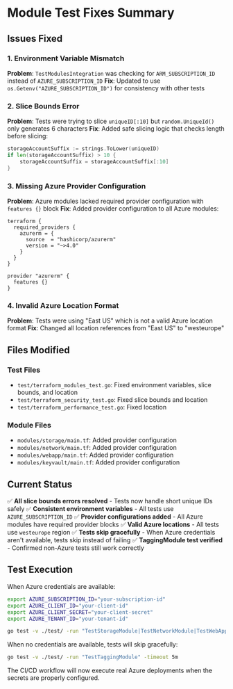 # Module Test Fixes Summary

## Issues Fixed

### 1. Environment Variable Mismatch
**Problem**: `TestModulesIntegration` was checking for `ARM_SUBSCRIPTION_ID` instead of `AZURE_SUBSCRIPTION_ID`
**Fix**: Updated to use `os.Getenv("AZURE_SUBSCRIPTION_ID")` for consistency with other tests

### 2. Slice Bounds Error  
**Problem**: Tests were trying to slice `uniqueID[:10]` but `random.UniqueId()` only generates 6 characters
**Fix**: Added safe slicing logic that checks length before slicing:
```go
storageAccountSuffix := strings.ToLower(uniqueID)
if len(storageAccountSuffix) > 10 {
    storageAccountSuffix = storageAccountSuffix[:10]
}
```

### 3. Missing Azure Provider Configuration
**Problem**: Azure modules lacked required provider configuration with `features {}` block
**Fix**: Added provider configuration to all Azure modules:
```hcl
terraform {
  required_providers {
    azurerm = {
      source  = "hashicorp/azurerm"
      version = "~>4.0"
    }
  }
}

provider "azurerm" {
  features {}
}
```

### 4. Invalid Azure Location Format
**Problem**: Tests were using "East US" which is not a valid Azure location format
**Fix**: Changed all location references from "East US" to "westeurope"

## Files Modified

### Test Files
- `test/terraform_modules_test.go`: Fixed environment variables, slice bounds, and location
- `test/terraform_security_test.go`: Fixed slice bounds and location  
- `test/terraform_performance_test.go`: Fixed location

### Module Files  
- `modules/storage/main.tf`: Added provider configuration
- `modules/network/main.tf`: Added provider configuration
- `modules/webapp/main.tf`: Added provider configuration
- `modules/keyvault/main.tf`: Added provider configuration

## Current Status

✅ **All slice bounds errors resolved** - Tests now handle short unique IDs safely
✅ **Consistent environment variables** - All tests use `AZURE_SUBSCRIPTION_ID`
✅ **Provider configurations added** - All Azure modules have required provider blocks
✅ **Valid Azure locations** - All tests use `westeurope` region
✅ **Tests skip gracefully** - When Azure credentials aren't available, tests skip instead of failing
✅ **TaggingModule test verified** - Confirmed non-Azure tests still work correctly

## Test Execution

When Azure credentials are available:
```bash
export AZURE_SUBSCRIPTION_ID="your-subscription-id"
export AZURE_CLIENT_ID="your-client-id"  
export AZURE_CLIENT_SECRET="your-client-secret"
export AZURE_TENANT_ID="your-tenant-id"

go test -v ./test/ -run "TestStorageModule|TestNetworkModule|TestWebAppModule|TestKeyVaultModule" -timeout 30m
```

When no credentials are available, tests will skip gracefully:
```bash
go test -v ./test/ -run "TestTaggingModule" -timeout 5m
```

The CI/CD workflow will now execute real Azure deployments when the secrets are properly configured.
